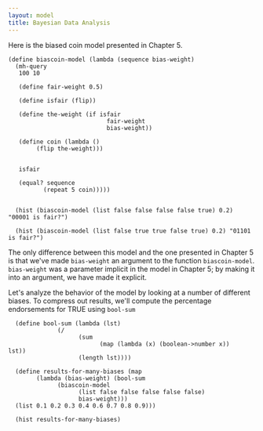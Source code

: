 ```yaml
---
layout: model
title: Bayesian Data Analysis
---
```


Here is the biased coin model presented in Chapter 5.

    (define biascoin-model (lambda (sequence bias-weight)
      (mh-query
       100 10
       
       (define fair-weight 0.5)
       
       (define isfair (flip))
       
       (define the-weight (if isfair 
       							fair-weight 
       							bias-weight))
       
       (define coin (lambda () 
       		(flip the-weight)))
       
       
       isfair
       
       (equal? sequence 
       	      (repeat 5 coin)))))


      (hist (biascoin-model (list false false false false true) 0.2) "00001 is fair?")

      (hist (biascoin-model (list false true true false true) 0.2) "01101 is fair?")

The only difference between this model and the one presented in Chapter 5 is that we've made  `bias-weight` an argument to the function `biascoin-model`. `bias-weight` was a parameter implicit in the model in Chapter 5; by making it into an argument, we have made it explicit.

Let's analyze the behavior of the model by looking at a number of different biases.
To compress out results, we'll compute the percentage endorsements for TRUE using `bool-sum`

      (define bool-sum (lambda (lst)
                  (/ 
                        (sum 
                              (map (lambda (x) (boolean->number x))     lst)) 
                        (length lst))))

      (define results-for-many-biases (map 
            (lambda (bias-weight) (bool-sum 
                  (biascoin-model 
                        (list false false false false false) 
                        bias-weight)))
      (list 0.1 0.2 0.3 0.4 0.6 0.7 0.8 0.9)))

      (hist results-for-many-biases)
      